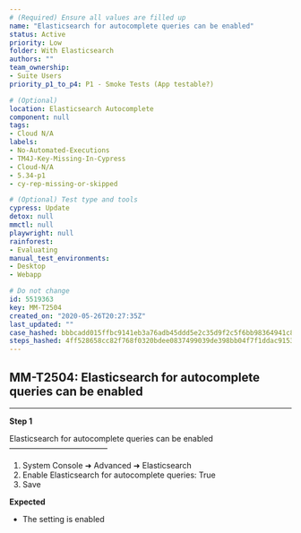```yaml
---
# (Required) Ensure all values are filled up
name: "Elasticsearch for autocomplete queries can be enabled"
status: Active
priority: Low
folder: With Elasticsearch
authors: ""
team_ownership: 
- Suite Users
priority_p1_to_p4: P1 - Smoke Tests (App testable?)

# (Optional)
location: Elasticsearch Autocomplete
component: null
tags: 
- Cloud N/A
labels: 
- No-Automated-Executions
- TM4J-Key-Missing-In-Cypress
- Cloud-N/A
- 5.34-p1
- cy-rep-missing-or-skipped

# (Optional) Test type and tools
cypress: Update
detox: null
mmctl: null
playwright: null
rainforest: 
- Evaluating
manual_test_environments: 
- Desktop
- Webapp

# Do not change
id: 5519363
key: MM-T2504
created_on: "2020-05-26T20:27:35Z"
last_updated: ""
case_hashed: bbbcadd015ffbc9141eb3a76adb45ddd5e2c35d9f2c5f6bb98364941c876fd185247ad46f34d2baae5d14d0def92d779
steps_hashed: 4ff528658cc82f768f0320bdee0837499039de398bb04f7f1ddac9153a6682829f1f2a8f76c8459172ab239f4188d792
---
```


<!-- (Auto-generated) Based on frontmatter's "key" and "name" -->

## MM-T2504: Elasticsearch for autocomplete queries can be enabled

---

**Step 1**

Elasticsearch for autocomplete queries can be enabled\
–––––––––––––––––––––––––

1. System Console ➜ Advanced ➜ Elasticsearch
2. Enable Elasticsearch for autocomplete queries: True
3. Save

**Expected**

- The setting is enabled

